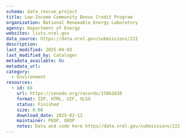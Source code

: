 ```yaml
---
schema: data_rescue_project 
title: Low-Income Community Bonus Credit Program
organization: National Renewable Energy Laboratory
agency: Department of Energy
websites: lists.nrel.gov
data_source: https://data.nrel.gov/submissions/222
description: 
last_modified: 2025-04-03
last_modified_by: Cataloger
metadata_available: No
metadata_url: 
category:
  - Environment
resources:
  - id: 68
    url: https://zenodo.org/records/15061838
    format: ZIP, HTML, GIF, XLSX
    status: Finished
    size: 0.08
    download_date: 2025-02-12
    maintainer: PEDP, OEDP
    notes: Data and code here https//data.nrel.gov/submissions/222
---
```

